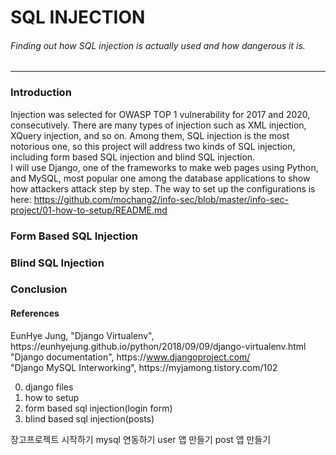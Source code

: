 # SQL INJECTION
###### Finding out how SQL injection is actually used and how dangerous it is.
------------------

### Introduction
Injection was selected for OWASP TOP 1 vulnerability for 2017 and 2020, consecutively. There are many types of injection such as XML injection, XQuery injection, and so on. Among them, SQL injection is the most notorious one, so this project will address two kinds of SQL injection, including form based SQL injection and blind SQL injection.  
I will use Django, one of the frameworks to make web pages using Python, and MySQL, most popular one among the database applications to show how attackers attack step by step. The way to set up the configurations is here: <https://github.com/mochang2/info-sec/blob/master/info-sec-project/01-how-to-setup/README.md>

### Form Based SQL Injection

### Blind SQL Injection

### Conclusion

#### References
<!--- span is used to prevent hyperlinks ---> 
EunHye Jung, "Django Virtualenv", ht<span>tps://</span>eunhyejung.github.io/python/2018/09/09/django-virtualenv.html  
"Django documentation", ht<span>tps://</span>www.djangoproject.com/  
"Django MySQL Interworking", ht<span>tps://</span>myjamong.tistory.com/102


00. django files
01. how to setup
02. form based sql injection(login form)
03. blind based sql injection(posts)


장고프로젝트 시작하기
mysql 연동하기
user 앱 만들기
post 앱 만들기